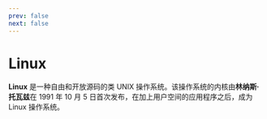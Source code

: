 ```yaml
---
prev: false
next: false
---
```


# Linux

**Linux** 是一种自由和开放源码的类 UNIX 操作系统。该操作系统的内核由**林纳斯·托瓦兹**在 1991 年 10 月 5 日首次发布，在加上用户空间的应用程序之后，成为 Linux 操作系统。
